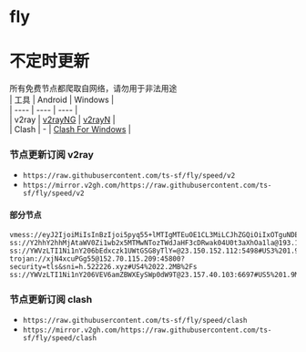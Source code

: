 # fly
# 不定时更新
所有免费节点都爬取自网络，请勿用于非法用途  
|  工具  | Android  | Windows  |  
|  ----  | ----   | ----  |  
| v2ray  | [v2rayNG](https://github.com/2dust/v2rayNG/releases) | [v2rayN](https://github.com/2dust/v2rayN/releases) |  
| Clash  | - | [Clash For Windows](https://github.com/2dust/clashN/releases) | 
  
### 节点更新订阅  v2ray
- `https://raw.githubusercontent.com/ts-sf/fly/speed/v2`  
- `https://mirror.v2gh.com/https://raw.githubusercontent.com/ts-sf/fly/speed/v2`  

#### 部分节点  
``` 
vmess://eyJ2IjoiMiIsInBzIjoi5pyq55+lMTIgMTEuOE1CL3MiLCJhZGQiOiIxOTguNDEuMjA5LjcwIiwicG9ydCI6IjIwODIiLCJpZCI6IjFjNzEzYjY5LTBhYmUtM2ExZS1iZjcwLWIwNTc5ZWEyZjc3MiIsImFpZCI6IjAiLCJzY3kiOiJhdXRvIiwibmV0Ijoid3MiLCJ0eXBlIjoiIiwiaG9zdCI6IjEwMC0yMDctMTMyLTIwNS5zMi5kYi1saW5rMDIudG9wIiwicGF0aCI6Ii9kYWJhaS5pbjE3Mi42NC4yNS4zNyIsInRscyI6IiIsInNuaSI6IiIsInRlc3RfbmFtZSI6IjEyIn0=
ss://Y2hhY2hhMjAtaWV0Zi1wb2x5MTMwNTozTWdJaHF3cDRwak04U0t3aXhOa1la@193.124.22.253:33068#%E6%9C%AA%E7%9F%A515%2074.3KB%2Fs
ss://YWVzLTI1Ni1nY206bEdxczk1UWtGSG8yTlY=@23.150.152.112:5498#US3%201.9MB%2Fs
trojan://xjN4xcuPGg55@152.70.115.209:45800?security=tls&sni=h.522226.xyz#US4%2022.2MB%2Fs
ss://YWVzLTI1Ni1nY206VEV6amZBWXEySWp0dW9T@23.157.40.103:6697#US5%201.9MB%2Fs
```
### 节点更新订阅  clash
- `https://raw.githubusercontent.com/ts-sf/fly/speed/clash`  
- `https://mirror.v2gh.com/https://raw.githubusercontent.com/ts-sf/fly/speed/clash`  


